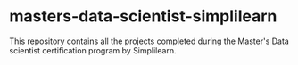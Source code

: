 # masters-data-scientist-simplilearn
This repository contains all the projects completed during the Master's Data scientist certification program by Simplilearn.

